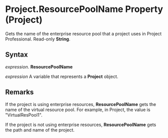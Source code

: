 
# Project.ResourcePoolName Property (Project)

Gets the name of the enterprise resource pool that a project uses in Project Professional. Read-only  **String**.


## Syntax

 _expression_. **ResourcePoolName**

 _expression_ A variable that represents a **Project** object.


## Remarks

If the project is using enterprise resources,  **ResourcePoolName** gets the name of the virtual resource pool. For example, in Project, the value is "VirtualResPool1".

If the project is not using enterprise resources,  **ResourcePoolName** gets the path and name of the project.

